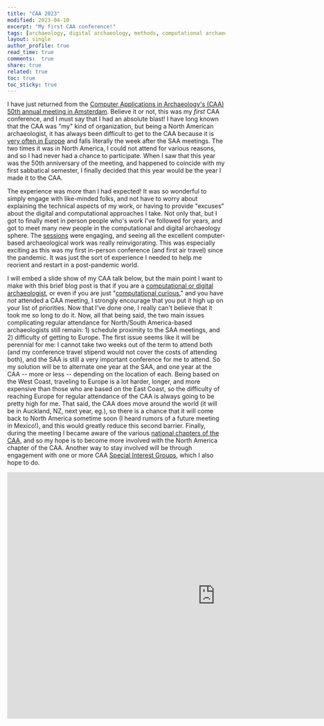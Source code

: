 ```yaml
---
title: "CAA 2023"
modified: 2023-04-10
excerpt: "My first CAA conference!"
tags: [archaeology, digital archaeology, methods, computational archaeology]
layout: single
author_profile: true
read_time: true
comments:  true
share: true
related: true
toc: true
toc_sticky: true
---
```


I have just returned from the [Computer Applications in Archaeology's (CAA) 50th annual meeting in Amsterdam](https://2023.caaconference.org/). Believe it or not, this was my *first* CAA conference, and I must say that I had an absolute blast! I have long known that the CAA was "my" kind of organization, but being a North American archaeologist, it has always been difficult to get to the CAA because it is [very often in Europe](https://caa-international.org/conference/previous-meetings/) and falls literally the week after the SAA meetings. The two times it was in North America, I could not attend for various reasons, and so I had never had a chance to participate. When I saw that this year was the 50th anniversary of the meeting, and happened to coincide with my first sabbatical semester, I finally decided that this year would be the year I made it to the CAA. 

The experience was more than I had expected! It was so wonderful to simply engage with like-minded folks, and not have to worry about explaining the technical aspects of my work, or having to provide "excuses" about the digital and computational approaches I take. Not only that, but I got to finally meet in person people who's work I've followed for years, and got to meet many new people in the computational and digital archaeology sphere. The [sessions](https://2023.caaconference.org/programme/conference-schedule/) were engaging, and seeing all the excellent computer-based archaeological work was really reinvigorating. This was especially exciting as this was my first in-person conference (and first air travel) since the pandemic. It was just the sort of experience I needed to help me reorient and restart in a post-pandemic world. 

I will embed a slide show of my CAA talk below, but the main point I want to make with this brief blog post is that if you are a [computational or digital archaeologist](https://isaacullah.github.io/What-is-Computational-Archaeology/), or even if you are just "[computational curious](https://www.archaeologypodcastnetwork.com/archaeotech/130)," and you have *not* attended a CAA meeting, I strongly encourage that you put it high up on your list of priorities. Now that I've done one, I really can't believe that it took me so long to do it. Now, all that being said, the two main issues complicating regular attendance for North/South America-based archaeologists still remain: 1) schedule proximity to the SAA meetings, and 2) difficulty of getting to Europe. The first issue seems like it will be perennial for me: I cannot take two weeks out of the term to attend both (and my conference travel stipend would not cover the costs of attending both), and the SAA is still a very important conference for me to attend. So my solution will be to alternate one year at the SAA, and one year at the CAA -- more or less -- depending on the location of each. Being based on the West Coast, traveling to Europe is a lot harder, longer, and more expensive than those who are based on the East Coast, so the difficulty of reaching Europe for regular attendance of the CAA is always going to be pretty high for me. That said, the CAA does move around the world (it will be in Auckland, NZ, next year, eg.), so there is a chance that it will come back to North America sometime soon (I heard rumors of a future meeting in Mexico!), and this would greatly reduce this second barrier. Finally, during the meeting I became aware of the various [national chapters of the CAA](https://caa-international.org/national-chapters/), and so my hope is to become more involved with the North America chapter of the CAA. Another way to stay involved will be through engagement with one or more CAA [Special Interest Groups](https://caa-international.org/special-interest-groups/), which I also hope to do.


<iframe src="https://docs.google.com/presentation/d/e/2PACX-1vS0GIh_Zimi_6CQOUv32LmqrACtsphMw5Ta32-e0Zmzk4wjLiSXXY8j1QGZCScJysl52Gpw6PB6wom0/embed?start=false&loop=false&delayms=10000" frameborder="0" width="960" height="569" allowfullscreen="true" mozallowfullscreen="true" webkitallowfullscreen="true"></iframe>


